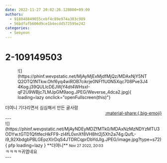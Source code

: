 ```yaml
---
date: 2022-11-27 20:02:26.128000+09:00
authors:
  - 918848849055cebf4c89e974a383c989
  - 56bdfafb606d9ce1b4ecdd572595e242
categories:
  - Seoyeon
---
```


# 2-109149503

<div class="post-container" markdown="1">
<div class="content-container md-sidebar__scrollwrap" markdown="1">


<figure markdown="1">
![](https://phinf.wevpstatic.net/MjAyMjExMjdfMjQz/MDAxNjY5NTQ2OTQ1NTkw.Ohf6yq4wiROB7cikrje0NFf1U0N5Xqc708Pve3J44Kog.j39QULlcDEJWjY4dt4WHsxI-qF2U9WBjc7LMJpGM9aog.JPEG/Weverse_4dca2.jpg){ loading=lazy onclick="openFullscreen(this)"}
</figure>
더여니 기다리면서 심심해서 만든 귤사람

</div>
</div>

<div style="text-align: right;" markdown="1">
<a href="https://weverse.io/fromis9/fanpost/2-109149503" style="text-align: right;">:material-share:{.big-emoji}</a>
</div>
---

<div class="comments-container md-sidebar__scrollwrap" markdown="1">
<div class="comment" markdown="1">
<div class='id-container' markdown="1">
![](https://phinf.wevpstatic.net/MjAyNDEyMDZfMTk0/MDAxNzMzNDYzMTU3ODYw.tGTD1QfitfecHkFF9-zI4fL0xnXf8VH8ht2j5Xh2a74g.QufL-i9_92XbdgbPBLGEpzXIrDqS4JTDRCqprDbYdJIg.JPEG/image.jpg?type=s72){ pfp loading=lazy }
**<span class="artist">더여니</span>** <small>Nov 27 2022, 20:03</small><br>
</div>
<div class='comment-body' markdown="1">
ㅋㅋㅋㅋ귀엽네요
</div>
</div>
</div>
---
